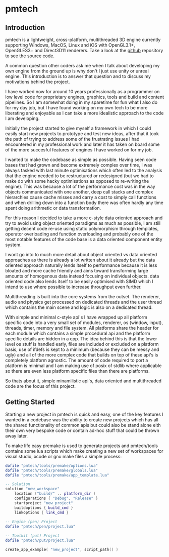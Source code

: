 # pmtech

## Introduction

pmtech is a lightweight, cross-platform, multithreaded 3D engine currently supporting Windows, MacOS, Linux and iOS with OpenGL3.1+, OpenGLES3+ and Direct3D11 renderers. Take a look at the [github](https://www.google.com) repository to see the source code.

A common question other coders ask me when I talk about developing my own engine from the ground up is why don't I just use unity or unreal engine. This introduction is to answer that question and to discuss my motivations behind the project.

I have worked now for around 10 years professionally as a programmer on low level code for proprietary engines, graphics, tools and build and content pipelines. So I am somewhat doing in my sparetime for fun what I also do for my day job, but I have found working on my own tech to be more liberating and enjoyable as I can take a more idealistic approach to the code I am developing.
 
Initially the project started to give myself a framework in which I could easily start new projects to prototype and test new ideas, after that it took the path of trying to address some of the frustrating issues I had encountered in my professional work and later it has taken on board some of the more succesful features of engines I have worked on for my job.

I wanted to make the codebase as simple as possible. Having seen code bases that had grown and become extremely complex over time, I was always tasked with last minute optimisations which often led to the analysis that the engine needed to be restructured or redesigned (but we had to make do with some hacky optimisations as opposed to re-writing the engine). This was because a lot of the performance cost was in the way objects communicated with one another, deep call stacks and complex hierarchies cause cache misses and carry a cost to simply call functions and when drilling down into a function body there was often hardly any time spent doing arithmetic or data transformation.

For this reason I decided to take a more c-style data oriented approach and try to avoid using object oriented paradigms as much as possible, I am still getting decent code re-use using static polymorphism through templates, operator overloading and function overloading and probably one of the most notable features of the code base is a
data oriented component entity system.

I wont go into to much more detail about object oriented vs data oriented approaches as there is already a lot written about it already but the data oriented approach naturally lends itself to performance because it is less bloated and more cache friendly and aims toward transforming large amounts of homogenous data instead focusing on individual objects. data oriented code also lends itself to be easily optimised with SIMD which I intend to use where possible to increase throughput even further. 

Multithreading is built into the core systems from the outset. The renderer, audio and physics get processed on dedicated threads and the user thread which contains the main scene and logic is also on a dedicated thread.

With simple and minimal c-style api's I have wrapped up all platform specific code into a very small set of modules, renderer, os (window, input), threads, timer, memory and file system. All platforms share the header for each module which contains a simple procedural api and the platform specific details are hidden in a cpp. The idea behind this is that the lower level os stuff is handled early, files are included or excluded on a platform basis, use of ifdefs is kept to a minimum (because they can be messy and ugly) and all of the more complex code that builds on top of these api's is completely platform agnostic. The amount of code required to port a platform is minimal and I am making use of posix of stdlib where applicable so there are even less platform specific files than there are platforms.

So thats about it, simple minamilistic api's, data oriented and multithreaded code are the focus of this project.

## Getting Started

Starting a new project in pmtech is quick and easy, one of the key features I wanted in a codebase was the ability to create new projects which has all the shared functionality of common apis but could also be stand alone eith their own very bespoke code or contain ad-hoc stuff that could be thrown away later.  

To make life easy premake is used to generate projects and pmtech/tools contains some lua scripts which make creating a new set of workspaces for visual studio, xcode or gnu make files a simple process:

```lua
dofile "pmtech/tools/premake/options.lua"
dofile "pmtech/tools/premake/globals.lua"
dofile "pmtech/tools/premake/app_template.lua"

-- Solution
solution "new_workspace"
	location ("build/" .. platform_dir ) 
	configurations { "Debug", "Release" }
	startproject "new_project"
	buildoptions { build_cmd }
	linkoptions { link_cmd }
	
-- Engine (pen) Project	
dofile "pmtech/pen/project.lua"

-- Toolkit (put) Project	
dofile "pmtech/put/project.lua"

create_app_example( "new_project", script_path() )
```








